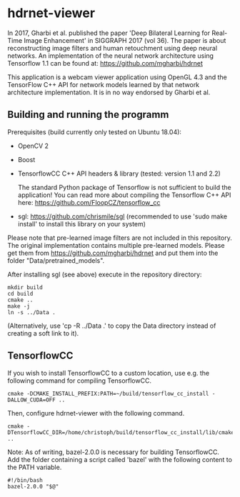 # hdrnet-viewer

In 2017, Gharbi et al. published the paper 'Deep Bilateral Learning for Real-Time Image Enhancement' in SIGGRAPH 2017 (vol 36).
The paper is about reconstructing image filters and human retouchment using deep neural networks.
An implementation of the neural network architecture using Tensorflow 1.1 can be found at: https://github.com/mgharbi/hdrnet

This application is a webcam viewer application using OpenGL 4.3 and the TensorFlow C++ API for network models learned by
that network architecture implementation. It is in no way endorsed by Gharbi et al.


## Building and running the programm

Prerequisites (build currently only tested on Ubuntu 18.04):
- OpenCV 2
- Boost

- TensorflowCC C++ API headers & library (tested: version 1.1 and 2.2)
  
  The standard Python package of Tensorflow is not sufficient to build the application!
  You can read more about compiling the Tensorflow C++ API here: https://github.com/FloopCZ/tensorflow_cc
  
- sgl: https://github.com/chrismile/sgl (recommended to use 'sudo make install' to install this library on your system)

Please note that pre-learned image filters are not included in this repository. The original implementation contains multiple pre-learned models. Please get them from https://github.com/mgharbi/hdrnet and put them into the folder "Data/pretrained_models".

After installing sgl (see above) execute in the repository directory:

```
mkdir build
cd build
cmake ..
make -j
ln -s ../Data .
```
(Alternatively, use 'cp -R ../Data .' to copy the Data directory instead of creating a soft link to it).


## TensorflowCC

If you wish to install TensorflowCC to a custom location, use e.g. the following command for compiling TensorflowCC.

```
cmake -DCMAKE_INSTALL_PREFIX:PATH=~/build/tensorflow_cc_install -DALLOW_CUDA=OFF ..
```

Then, configure hdrnet-viewer with the following command.

```
cmake -DTensorflowCC_DIR=/home/christoph/build/tensorflow_cc_install/lib/cmake/TensorflowCC/ ..
```

Note: As of writing, bazel-2.0.0 is necessary for building TensorflowCC. Add the folder containing a script called
'bazel' with the following content to the PATH variable.

```
#!/bin/bash
bazel-2.0.0 "$@"
```
